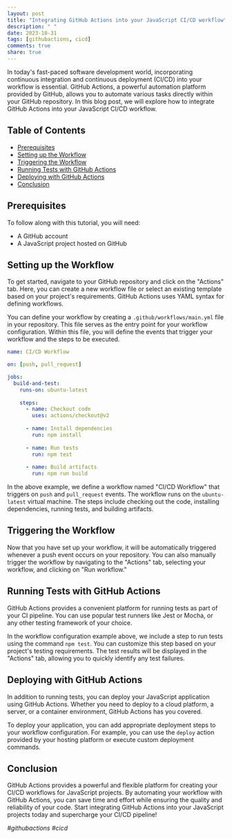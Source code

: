 ```yaml
---
layout: post
title: "Integrating GitHub Actions into your JavaScript CI/CD workflow"
description: " "
date: 2023-10-31
tags: [githubactions, cicd]
comments: true
share: true
---
```


In today's fast-paced software development world, incorporating continuous integration and continuous deployment (CI/CD) into your workflow is essential. GitHub Actions, a powerful automation platform provided by GitHub, allows you to automate various tasks directly within your GitHub repository. In this blog post, we will explore how to integrate GitHub Actions into your JavaScript CI/CD workflow.

## Table of Contents
- [Prerequisites](#prerequisites)
- [Setting up the Workflow](#setting-up-the-workflow)
- [Triggering the Workflow](#triggering-the-workflow)
- [Running Tests with GitHub Actions](#running-tests-with-github-actions)
- [Deploying with GitHub Actions](#deploying-with-github-actions)
- [Conclusion](#conclusion)

## Prerequisites
To follow along with this tutorial, you will need:
- A GitHub account
- A JavaScript project hosted on GitHub

## Setting up the Workflow
To get started, navigate to your GitHub repository and click on the "Actions" tab. Here, you can create a new workflow file or select an existing template based on your project's requirements. GitHub Actions uses YAML syntax for defining workflows.

You can define your workflow by creating a `.github/workflows/main.yml` file in your repository. This file serves as the entry point for your workflow configuration. Within this file, you will define the events that trigger your workflow and the steps to be executed.

```yaml
name: CI/CD Workflow

on: [push, pull_request]

jobs:
  build-and-test:
    runs-on: ubuntu-latest
    
    steps:
      - name: Checkout code
        uses: actions/checkout@v2
      
      - name: Install dependencies
        run: npm install
      
      - name: Run tests
        run: npm test
      
      - name: Build artifacts
        run: npm run build
```

In the above example, we define a workflow named "CI/CD Workflow" that triggers on `push` and `pull_request` events. The workflow runs on the `ubuntu-latest` virtual machine. The steps include checking out the code, installing dependencies, running tests, and building artifacts.

## Triggering the Workflow
Now that you have set up your workflow, it will be automatically triggered whenever a push event occurs on your repository. You can also manually trigger the workflow by navigating to the "Actions" tab, selecting your workflow, and clicking on "Run workflow."

## Running Tests with GitHub Actions
GitHub Actions provides a convenient platform for running tests as part of your CI pipeline. You can use popular test runners like Jest or Mocha, or any other testing framework of your choice.

In the workflow configuration example above, we include a step to run tests using the command `npm test`. You can customize this step based on your project's testing requirements. The test results will be displayed in the "Actions" tab, allowing you to quickly identify any test failures.

## Deploying with GitHub Actions
In addition to running tests, you can deploy your JavaScript application using GitHub Actions. Whether you need to deploy to a cloud platform, a server, or a container environment, GitHub Actions has you covered.

To deploy your application, you can add appropriate deployment steps to your workflow configuration. For example, you can use the `deploy` action provided by your hosting platform or execute custom deployment commands.

## Conclusion
GitHub Actions provides a powerful and flexible platform for creating your CI/CD workflows for JavaScript projects. By automating your workflow with GitHub Actions, you can save time and effort while ensuring the quality and reliability of your code. Start integrating GitHub Actions into your JavaScript projects today and supercharge your CI/CD pipeline!

*#githubactions #cicd*